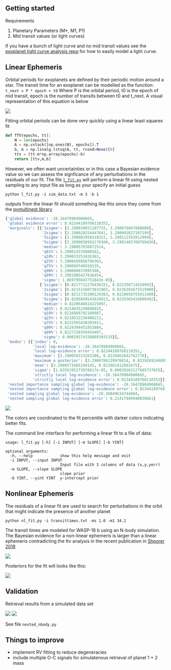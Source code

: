 ## Getting started

Requirements
1. Planetary Parameters (M*, M1, P1)
2. Mid transit values (or light curves)

If you have a bunch of light curve and no mid transit values see the [exoplanet light curve analysis repo](https://github.com/pearsonkyle/Exoplanet-Light-Curve-Analysis) for how to easily model a light curve. 

## Linear Ephemeris 
Orbital periods for exoplanets are defined by their periodic motion around a star. The transit time for an exoplanet can be modelled as the function: 
`t_next = P * epoch + t0`
Where P is the orbital period, t0 is the epoch of mid transit, epoch is the number of transits between t0 and t_next. A visual representation of this equation is below 

![](figures/linear_ephemeris.png)

Fitting orbital periods can be done very quickly using a linear least squares fit
```python
def TTV(epochs, tt):
    N = len(epochs)
    A = np.vstack([np.ones(N), epochs]).T
    b, m = np.linalg.lstsq(A, tt, rcond=None)[0]
    ttv = (tt-m*np.array(epochs)-b)
    return [ttv,m,b]
```

However, we often want uncertainties or in this case a Bayesian evidence value so we can assess the signficance of any perturbations in the residuals of our fit. The file [`l_fit.py`](l_fit.py) will perform a linear fit using nested sampling to any input file as long as your specify an initial guess 
```
python l_fit.py -i sim_data.txt -m 3 -b 1
```

outputs from the linear fit should something like this since they come from the [pymultinest library](https://johannesbuchner.github.io/PyMultiNest/_modules/pymultinest/analyse.html)
```python
{'global evidence': -28.16478984960665,
 'global evidence error': 0.02244189768110352,
 'marginals': [{'1sigma': [3.290038651107733, 3.290076047008608],
                '2sigma': [3.290020254447641, 3.290092827107199],
                '3sigma': [3.290001950310322, 3.290112353912994],
                '5sigma': [3.2899658954170388, 3.2901465708769426],
                'median': 3.290057036072514,
                'q01%': 3.290014376800162,
                'q10%': 3.290033253426363,
                'q25%': 3.2900450856794383,
                'q75%': 3.290069748919135,
                'q90%': 3.290080937095308,
                'q99%': 3.2901005427836454,
                'sigma': 1.869795043751843e-05},
               {'1sigma': [0.8217712276436251, 0.822358714420993],
                '2sigma': [0.8215156073831965, 0.8226391675519908],
                '3sigma': [0.8211735200124383, 0.8229650755411498],
                '5sigma': [0.8205894543626013, 0.8235565418600492],
                'median': 0.8220648814225097,
                'q01%': 0.8214035249086015,
                'q10%': 0.8216869702160987,
                'q25%': 0.8218532236408213,
                'q75%': 0.8222565430203911,
                'q90%': 0.8224394451853884,
                'q99%': 0.8227250359454497,
                'sigma': 0.00029374338868393135}],
 'modes': [{'index': 0,
            'local log-evidence': -28.16478984960665,
            'local log-evidence error': 0.02244189768110352,
            'maximum': [3.290058315283389, 0.8220461642762776],
            'maximum a posterior': [3.2900786139976814, 0.8219269244895189],
            'mean': [3.2900571665294143, 0.822061412683475],
            'sigma': [1.8356295273070617e-05, 0.00029263127685737655],
            'strictly local log-evidence': -28.16478984960665,
            'strictly local log-evidence error': 0.02244189768110352}],
 'nested importance sampling global log-evidence': -28.16478984960665,
 'nested importance sampling global log-evidence error': 0.02244189768110352,
 'nested sampling global log-evidence': -28.36049634744804,
 'nested sampling global log-evidence error': 0.21417949940030861}
```
![](figures/lfit_posterior.png)

The colors are coordinated to the fit percentile with darker colors indicating better fits. 

The command line interface for performing a linear fit to a file of data:
```
usage: l_fit.py [-h] [-i INPUT] [-m SLOPE] [-b YINT]

optional arguments:
  -h, --help            show this help message and exit
  -i INPUT, --input INPUT
                        Input file with 3 columns of data (x,y,yerr)
  -m SLOPE, --slope SLOPE
                        slope prior
  -b YINT, --yint YINT  y-intercept prior
```
## Nonlinear Ephemeris 
The residuals of a linear fit are used to search for perturbations in the orbit that might indicate the presence of another planet

```
python nl_fit.py -i transittimes.txt -ms 1.0 -m1 34.2
```
The transit times are modeled for WASP-18 b using an N-body simulation. The Bayesian evidence for a non-linear ephemeris is larger than a linear ephemeris contradicting the ttv analysis in the recent publication in [Shporer 2018](https://arxiv.org/abs/1811.06020) 

![](figures/wasp18_ttv_fit.png)

Posteriors for the fit will looks like this:

![](figures/wasp18_nbody_posterior_color.png)

## Validation 
Retrieval results from a simulated data set

![](figures/nested_nbody_fit.png)
![](figures/nbody_eccentricity_validation.png)

See file `nested_nbody.py`

## Things to improve
- implement RV fitting to reduce degeneracies
- include multiple O-C signals for simulatenous retrieval of planet 1 + 2 mass